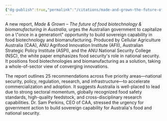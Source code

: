 ```yaml
---
{"dg-publish":true,"permalink":"/citations/made-and-grown-the-future-of-food-biotechnology-and-biomanufacturing-in-australia-cellular-agriculture-australia-et-al/","tags":["alternative_proteins","food_security"],"created":"2025-10-23T17:42:45.817+01:00","updated":"2025-10-23T17:42:45.817+01:00"}
---
```


A new report, *Made & Grown – The future of food biotechnology & biomanufacturing in Australia*, urges the Australian government to capitalize on a \\"once in a generation\\" opportunity to build sovereign capability in food biotechnology and biomanufacturing. Produced by Cellular Agriculture Australia (CAA), ANU Agrifood Innovation Institute (AFII), Australian Strategic Policy Institute (ASPI), and the ANU National Security College (NSC), the white paper emphasizes food security's role in national security. It positions food biotechnologies and biomanufacturing as a solution, taking a whole-of-sector view of converging innovations.

The report outlines 25 recommendations across five priority areas—national security, policy, regulation, research, and infrastructure—to accelerate commercialization and adoption. It suggests Australia is well-placed to lead due to strong sectoral momentum, globally recognized food safety standards, high-quality feedstock, and cross-disciplinary research capabilities. Dr. Sam Perkins, CEO of CAA, stressed the urgency for government action to build sovereign capability for Australia's food and national security.